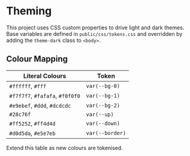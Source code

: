 # Theming

This project uses CSS custom properties to drive light and dark themes. Base variables are defined in `public/css/tokens.css` and overridden by adding the `theme-dark` class to `<body>`.

## Colour Mapping

| Literal Colours | Token |
| --- | --- |
| `#ffffff`, `#fff` | `var(--bg-0)` |
| `#f7f7f7`, `#fafafa`, `#f0f0f0` | `var(--bg-1)` |
| `#e9ebef`, `#ddd`, `#dcdcdc` | `var(--bg-2)` |
| `#28c76f` | `var(--up)` |
| `#ff5252`, `#ff4d4d` | `var(--down)` |
| `#d0d5da`, `#e5e7eb` | `var(--border)` |

Extend this table as new colours are tokenised.
